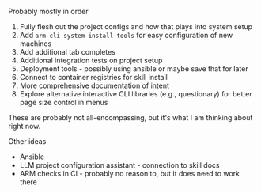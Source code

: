Probably mostly in order
1) Fully flesh out the project configs and how that plays into system setup
2) Add `arm-cli system install-tools` for easy configuration of new machines
3) Add additional tab completes
4) Additional integration tests on project setup
5) Deployment tools - possibly using ansible or maybe save that for later
6) Connect to container registries for skill install
7) More comprehensive documentation of intent
8) Explore alternative interactive CLI libraries (e.g., questionary) for better page size control in menus

These are probably not all-encompassing, but it's what I am thinking about right now.

Other ideas
* Ansible
* LLM project configuration assistant - connection to skill docs
* ARM checks in CI - probably no reason to, but it does need to work there